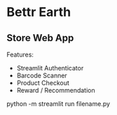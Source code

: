 # Bettr Earth
## Store Web App
Features:
- Streamlit Authenticator
- Barcode Scanner
- Product Checkout
- Reward / Recommendation

python -m streamlit run filename.py
